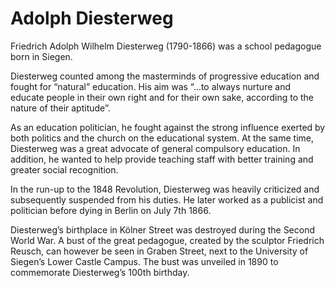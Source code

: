 # Adolph Diesterweg

Friedrich Adolph Wilhelm Diesterweg (1790-1866) was a school pedagogue born in Siegen. 

Diesterweg counted among the masterminds of progressive education and fought for “natural” education. His aim was “…to always nurture and educate people in their own right and for their own sake, according to the nature of their aptitude”.

As an education politician, he fought against the strong influence exerted by both politics and the church on the educational system. At the same time, Diesterweg was a great advocate of general compulsory education. In addition, he wanted to help provide teaching staff with better training and greater social recognition. 

In the run-up to the 1848 Revolution, Diesterweg was heavily criticized and subsequently suspended from his duties. He later worked as a publicist and politician before dying in Berlin on July 7th 1866. 

Diesterweg’s birthplace in Kölner Street was destroyed during the Second World War. A bust of the great pedagogue, created by the sculptor Friedrich Reusch, can however be seen in Graben Street, next to the University of Siegen’s Lower Castle Campus. The bust was unveiled in 1890 to commemorate Diesterweg’s 100th birthday.
